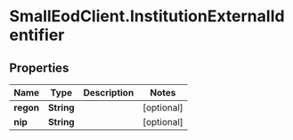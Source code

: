 # SmallEodClient.InstitutionExternalIdentifier

## Properties

Name | Type | Description | Notes
------------ | ------------- | ------------- | -------------
**regon** | **String** |  | [optional] 
**nip** | **String** |  | [optional] 


